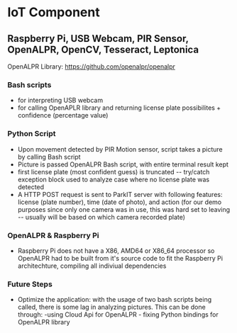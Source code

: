 # IoT Component
## Raspberry Pi, USB Webcam, PIR Sensor, OpenALPR, OpenCV, Tesseract, Leptonica
OpenALPR Library: https://github.com/openalpr/openalpr
### Bash scripts
  - for interpreting USB webcam
  - for calling OpenAPLR library and returning license plate possibilites + confidence (percentage value)
### Python Script
  - Upon movement detected by PIR Motion sensor, script takes a picture by calling Bash script
  - Picture is passed OpenALPR Bash script, with entire terminal result kept
  - first license plate (most confident guess) is truncated -- try/catch exception block used to analyze case where no license plate was detected
  - A HTTP POST request is sent to ParkIT server with following features: license (plate number), time (date of photo), and action (for our demo purposes since only one camera was in use, this was hard set to leaving -- usually will be based on which camera recorded plate)

### OpenALPR & Raspberry Pi
  - Raspberry Pi does not have a X86, AMD64 or X86_64 processor so OpenALPR had to be built from it's source code to fit the Raspberry Pi architechture, compiling all indiviual dependencies 
  
 ### Future Steps
  - Optimize the application: with the usage of two bash scripts being called, there is some lag in analyzing pictures. This can be done through: -using Cloud Api for OpenALPR - fixing Python bindings for OpenALPR library 
